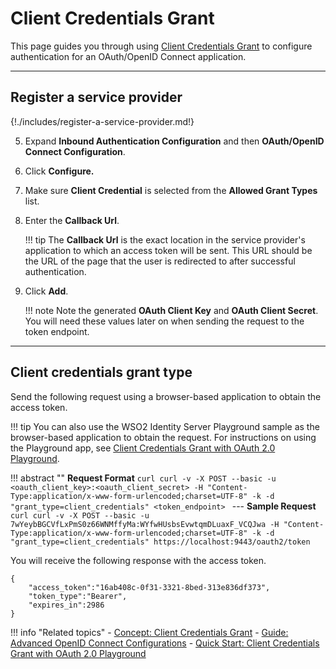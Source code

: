 # Client Credentials Grant

This page guides you through using [Client Credentials Grant]({{base_path}}/references/concepts/authorization/client-credential-grant/) 
to configure authentication for an OAuth/OpenID Connect application. 

----

## Register a service provider

{!./includes/register-a-service-provider.md!}

5. Expand **Inbound Authentication Configuration** and then **OAuth/OpenID Connect Configuration**. 

6. Click **Configure.**   

7. Make sure **Client Credential** is selected from the **Allowed Grant Types** list.
8. Enter the **Callback Url**.

    !!! tip
        The **Callback Url** is the exact location in the service provider's application to which an access token will 
        be sent. This URL should be the URL of the page that the user is redirected to after successful authentication.
            
9.  Click **Add**. 

    !!! note
        Note the generated **OAuth Client Key** and **OAuth Client Secret**. You will need these values later on when sending 
        the request to the token endpoint.

----

## Client credentials grant type

Send the following request using a browser-based application to obtain the access token. 

!!! tip
    You can also use the WSO2 Identity Server Playground sample as the browser-based application to obtain the request. For instructions on using the Playground app, see [Client Credentials Grant with OAuth 2.0 Playground]({{base_path}}/quick-starts/client-credentials-playground).

!!! abstract ""
    **Request Format**
    ```curl
    curl -v -X POST --basic -u <oauth_client_key>:<oauth_client_secret> -H "Content-Type:application/x-www-form-urlencoded;charset=UTF-8" -k -d "grant_type=client_credentials" <token_endpoint>
    ```
    ---
    **Sample Request**
    ```curl
    curl -v -X POST --basic -u 7wYeybBGCVfLxPmS0z66WNMffyMa:WYfwHUsbsEvwtqmDLuaxF_VCQJwa -H "Content-Type:application/x-www-form-urlencoded;charset=UTF-8" -k -d "grant_type=client_credentials" https://localhost:9443/oauth2/token
    ```

You will receive the following response with the access token.

```
{
    "access_token":"16ab408c-0f31-3321-8bed-313e836df373",
    "token_type":"Bearer",
    "expires_in":2986
}
```

!!! info "Related topics"
    - [Concept: Client Credentials Grant]({{base_path}}/references/concepts/authorization/client-credential-grant/)
    - [Guide: Advanced OpenID Connect Configurations]({{base_path}}/guides/login/oauth-app-config-advanced)
    - [Quick Start: Client Credentials Grant with OAuth 2.0 Playground]({{base_path}}/quick-starts/client-credentials-playground)
